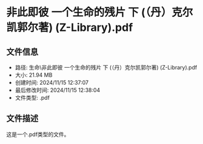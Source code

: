 ﻿# 非此即彼 一个生命的残片 下 (（丹）克尔凯郭尔著) (Z-Library).pdf

## 文件信息
- 路径: 生命\非此即彼 一个生命的残片 下 (（丹）克尔凯郭尔著) (Z-Library).pdf
- 大小: 21.94 MB
- 创建时间: 2024/11/15 12:37:07
- 最后修改时间: 2024/11/15 12:38:04
- 文件类型: .pdf

## 文件描述
这是一个.pdf类型的文件。

